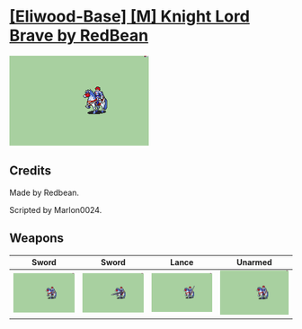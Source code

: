# [\[Eliwood-Base\] \[M\] Knight Lord Brave by RedBean](./)

<img src="./1.%20Sword/Sword_000.png" alt="[Eliwood-Base] [M] Knight Lord Brave by RedBean standing" />

## Credits

Made by Redbean.

Scripted by Marlon0024.

## Weapons


|Sword |Sword |Lance |Unarmed |
|  :---: | :---: | :---: | :---: |
| <img alt="Sword animation" src="./1.%20Sword/Sword.gif" /> | <img alt="Sword animation" src="./1.%20Sword%20(Durandal)/Sword.gif" /> | <img alt="Lance animation" src="./2.%20Lance/Lance.gif" /> | <img alt="Unarmed animation" src="./8.%20Unarmed/Unarmed.gif" /> |
